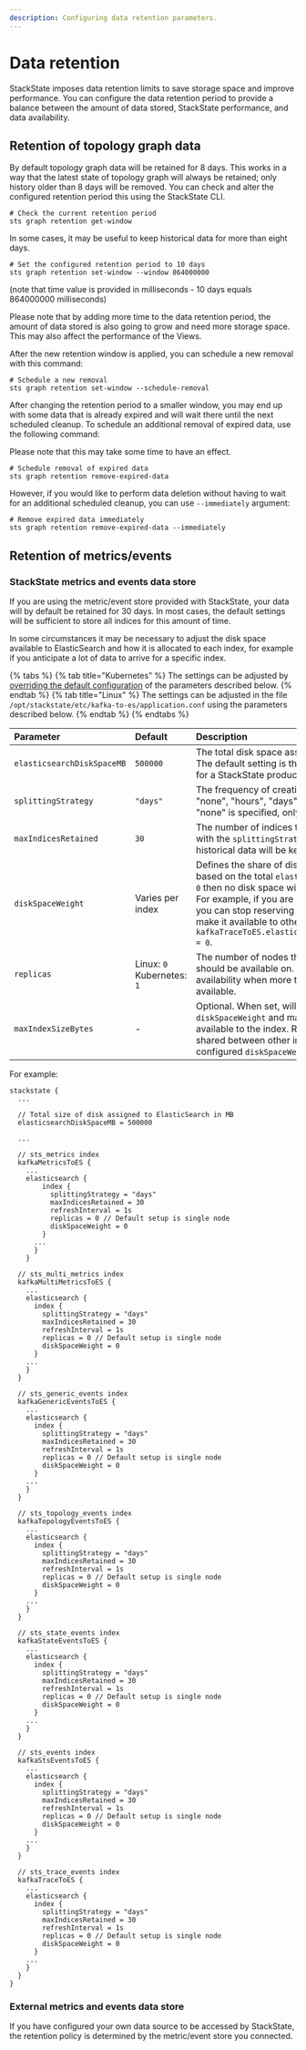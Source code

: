 ```yaml
---
description: Configuring data retention parameters.
---
```


# Data retention

StackState imposes data retention limits to save storage space and improve performance. You can configure the data retention period to provide a balance between the amount of data stored, StackState performance, and data availability.

## Retention of topology graph data

By default topology graph data will be retained for 8 days. This works in a way that the latest state of topology graph will always be retained; only history older than 8 days will be removed. You can check and alter the configured retention period this using the StackState CLI.

```text
# Check the current retention period
sts graph retention get-window
```

In some cases, it may be useful to keep historical data for more than eight days.

```text
# Set the configured retention period to 10 days
sts graph retention set-window --window 864000000
```

\(note that time value is provided in milliseconds - 10 days equals 864000000 milliseconds\)

Please note that by adding more time to the data retention period, the amount of data stored is also going to grow and need more storage space. This may also affect the performance of the Views.

After the new retention window is applied, you can schedule a new removal with this command:

```text
# Schedule a new removal
sts graph retention set-window --schedule-removal
```

After changing the retention period to a smaller window, you may end up with some data that is already expired and will wait there until the next scheduled cleanup. To schedule an additional removal of expired data, use the following command:

Please note that this may take some time to have an effect.

```text
# Schedule removal of expired data
sts graph retention remove-expired-data
```

However, if you would like to perform data deletion without having to wait for an additional scheduled cleanup, you can use `--immediately` argument:

```text
# Remove expired data immediately
sts graph retention remove-expired-data --immediately
```

## Retention of metrics/events

### StackState metrics and events data store

If you are using the metric/event store provided with StackState, your data will by default be retained for 30 days. In most cases, the default settings will be sufficient to store all indices for this amount of time. 

In some circumstances it may be necessary to adjust the disk space available to ElasticSearch and how it is allocated to each index, for example if you anticipate a lot of data to arrive for a specific index.

{% tabs %}
{% tab title="Kubernetes" %}
The settings can be adjusted by [overriding the default configuration](/setup/installation/kubernetes_install/customize_config.md) of the parameters described below.
{% endtab %}
{% tab title="Linux" %}
The settings can be adjusted in the file `/opt/stackstate/etc/kafka-to-es/application.conf` using the parameters described below.
{% endtab %}
{% endtabs %}

| Parameter | Default | Description | 
|:---|:---|:---|
| `elasticsearchDiskSpaceMB` | `500000` | The total disk space assigned to ElasticSearch in MB. The default setting is the recommended disk space for a StackState production setup (500GB). |
| `splittingStrategy` | `"days"` | The frequency of creating new indices. Can be one of "none", "hours", "days", "months" or "years". If "none" is specified, only one index will be used. |
| `maxIndicesRetained` | `30` | The number of indices that will be retained. Together with the `splittingStrategy` governs how long historical data will be kept in ElasticSearch.  |
| `diskSpaceWeight` | Varies per index | Defines the share of disk space an index will get based on the total `elasticsearchDiskSpaceMB`.  If set to `0` then no disk space will be allocated to the index.<br />For example, if you are not going to use traces then you can stop reserving disk space for this index and make it available to other indices by setting `kafkaTraceToES.elasticsearch.index.diskSpaceWeight = 0`. |
| `replicas` | Linux: `0`<br />Kubernetes: `1` | The number of nodes that a single piece of data should be available on. Use for redundancy/high availability when more than one Elasticsearch node is available.|
| `maxIndexSizeBytes` | - | Optional. When set, will overrule the configured `diskSpaceWeight` and make the specified disk space available to the index. Remaining disk space will be shared between other indices according to their configured `diskSpaceWeight`. | 

For example:

```
stackstate {
  ...

  // Total size of disk assigned to ElasticSearch in MB
  elasticsearchDiskSpaceMB = 500000

  ...

  // sts_metrics index
  kafkaMetricsToES {
    ...
    elasticsearch {
        index {
          splittingStrategy = "days"
          maxIndicesRetained = 30
          refreshInterval = 1s
          replicas = 0 // Default setup is single node
          diskSpaceWeight = 0
        }
      ...
      }
    }

  // sts_multi_metrics index
  kafkaMultiMetricsToES {
    ...
    elasticsearch {
      index {
        splittingStrategy = "days"
        maxIndicesRetained = 30
        refreshInterval = 1s
        replicas = 0 // Default setup is single node
        diskSpaceWeight = 0
      }
    ...
    }
  }

  // sts_generic_events index
  kafkaGenericEventsToES {
    ...
    elasticsearch {
      index {
        splittingStrategy = "days"
        maxIndicesRetained = 30
        refreshInterval = 1s
        replicas = 0 // Default setup is single node
        diskSpaceWeight = 0
      }
    ...
    }
  }

  // sts_topology_events index
  kafkaTopologyEventsToES {
    ...
    elasticsearch {
      index {
        splittingStrategy = "days"
        maxIndicesRetained = 30
        refreshInterval = 1s
        replicas = 0 // Default setup is single node
        diskSpaceWeight = 0
      }
    ...
    }
  }

  // sts_state_events index
  kafkaStateEventsToES {
    ...
    elasticsearch {
      index {
        splittingStrategy = "days"
        maxIndicesRetained = 30
        refreshInterval = 1s
        replicas = 0 // Default setup is single node
        diskSpaceWeight = 0
      }
    ...
    }
  }

  // sts_events index
  kafkaStsEventsToES {
    ...
    elasticsearch {
      index {
        splittingStrategy = "days"
        maxIndicesRetained = 30
        refreshInterval = 1s
        replicas = 0 // Default setup is single node
        diskSpaceWeight = 0
      }
    ...
    }
  }

  // sts_trace_events index
  kafkaTraceToES {
    ...
    elasticsearch {
      index {
        splittingStrategy = "days"
        maxIndicesRetained = 30
        refreshInterval = 1s
        replicas = 0 // Default setup is single node
        diskSpaceWeight = 0
      }
    ...
    }
  }
}

``` 

### External metrics and events data store

If you have configured your own data source to be accessed by StackState, the retention policy is determined by the metric/event store you connected.